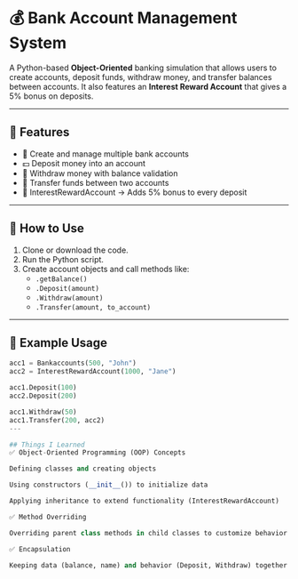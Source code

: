 # 💰 Bank Account Management System

A Python-based **Object-Oriented** banking simulation that allows users to create accounts, deposit funds, withdraw money, and transfer balances between accounts. It also features an **Interest Reward Account** that gives a 5% bonus on deposits.

---

## 🚀 Features

- 🏦 Create and manage multiple bank accounts
- 💵 Deposit money into an account
- 🏧 Withdraw money with balance validation
- 🔄 Transfer funds between two accounts
- 🎁 InterestRewardAccount → Adds 5% bonus to every deposit

---

## 📂 How to Use

1. Clone or download the code.
2. Run the Python script.
3. Create account objects and call methods like:
   - `.getBalance()`
   - `.Deposit(amount)`
   - `.Withdraw(amount)`
   - `.Transfer(amount, to_account)`

---

## 📌 Example Usage

```python
acc1 = Bankaccounts(500, "John")
acc2 = InterestRewardAccount(1000, "Jane")

acc1.Deposit(100)
acc2.Deposit(200)

acc1.Withdraw(50)
acc1.Transfer(200, acc2)
---

## Things I Learned
✅ Object-Oriented Programming (OOP) Concepts

Defining classes and creating objects

Using constructors (__init__()) to initialize data

Applying inheritance to extend functionality (InterestRewardAccount)

✅ Method Overriding

Overriding parent class methods in child classes to customize behavior (e.g., adding 5% interest on deposits)

✅ Encapsulation

Keeping data (balance, name) and behavior (Deposit, Withdraw) together inside a class
